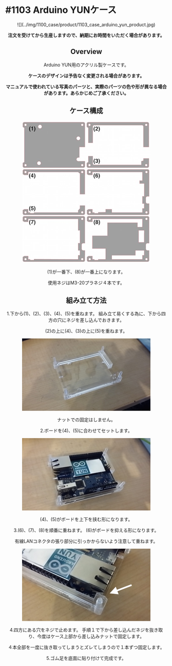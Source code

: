 # #1103 Arduino YUNケース
<center>
![](../img/1100_case/product/1103_case_arduino_yun_product.jpg)
<!--COLORME-->

**注文を受けてから生産しますので、納期にお時間をいただく場合があります。**

## Overview
Arduino YUN用のアクリル製ケースです。

**ケースのデザインは予告なく変更される場合があります。**

**マニュアルで使われている写真のパーツと、実際のパーツの色や形が異なる場合があります。あらかじめご了承ください。**

## ケース構成

![](../img/1100_case/manual/arduino_yun00.jpg)

(1)が一番下、(8)が一番上になります。

使用ネジはM3-20プラネジ４本です。

## 組み立て方法
1.下から(1)、(2)、(3)、(4)、(5)を重ねます。
組み立て易くする為に、下から四方の穴にネジを差し込んでおきます。

(2)の上に(4)、(3)の上に(5)を重ねます。

![](../img/1100_case/manual/arduino_yun_01.jpg)

ナットでの固定はしません。

2.ボードを(4)、(5)に合わせてセットします。

![](../img/1100_case/manual/arduino_yun_02.jpg)

(4)、(5)がボードを上下を挟む形になります。

3.(6)、(7)、(8)を順番に重ねます。
(6)がボードを抑える形になります。

有線LANコネクタの張り部分に引っかからないよう注意して重ねます。

![](../img/1100_case/manual/arduino_yun_03.jpg)

4.四方にある穴をネジで止めます。
手順１で下から差し込んだネジを抜き取り、今度はケース上部から差し込みナットで固定します。

４本全部を一度に抜き取ってしまうとズレてしまうので１本ずつ固定します。

5.ゴム足を底面に貼り付けて完成です。

